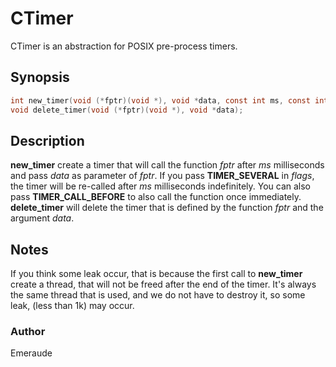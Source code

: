 # CTimer

CTimer is an abstraction for POSIX pre-process timers.  

## Synopsis

```C
int new_timer(void (*fptr)(void *), void *data, const int ms, const int flags);
void delete_timer(void (*fptr)(void *), void *data);
```

## Description

**new_timer** create a timer that will call the function *fptr* after *ms* milliseconds and pass *data* as parameter of *fptr*. If you pass **TIMER_SEVERAL** in *flags*, the timer will be re-called after *ms* milliseconds indefinitely. You can also pass **TIMER_CALL_BEFORE** to also call the function once immediately.  
**delete_timer** will delete the timer that is defined by the function *fptr* and the argument *data*.

## Notes

If you think some leak occur, that is because the first call to **new_timer** create a thread, that will not be freed after the end of the timer. It's always the same thread that is used, and we do not have to destroy it, so some leak, (less than 1k) may occur.

### Author

Emeraude
